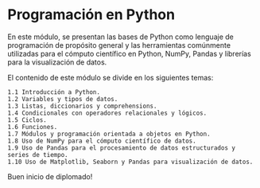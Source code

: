 # Programación en Python

En este módulo, se presentan las bases de Python como lenguaje de programación de propósito general y las herramientas comúnmente utilizadas para el cómputo científico en Python, NumPy, Pandas y librerías para la visualización de datos.

El contenido de este módulo se divide en los siguientes temas:

    1.1 Introducción a Python.
    1.2 Variables y tipos de datos.
    1.3 Listas, diccionarios y comprehensions.
    1.4 Condicionales con operadores relacionales y lógicos.
    1.5 Ciclos.
    1.6 Funciones.
    1.7 Módulos y programación orientada a objetos en Python.
    1.8 Uso de NumPy para el cómputo científico de datos.
    1.9 Uso de Pandas para el procesamiento de datos estructurados y series de tiempo.
    1.10 Uso de Matplotlib, Seaborn y Pandas para visualización de datos.

Buen inicio de diplomado!
